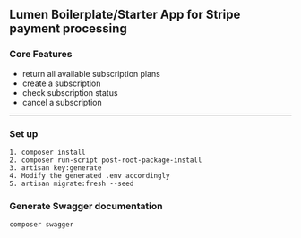 ##  Lumen Boilerplate/Starter App for Stripe payment processing 

### Core Features
* return all available subscription plans
* create a subscription 
* check subscription status 
* cancel a subscription

---

### Set up
```
1. composer install
2. composer run-script post-root-package-install
3. artisan key:generate
4. Modify the generated .env accordingly
5. artisan migrate:fresh --seed
```
### Generate Swagger documentation
```
composer swagger
```
